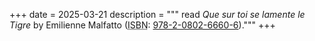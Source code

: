 +++
date = 2025-03-21
description = """
<span class="p-read-of h-cite">
    <span class="p-x-read-status" value="finished">read</span>
    <cite class="p-name">Que sur toi se lamente le Tigre</cite>
    by <span class="p-author">Emilienne Malfatto</span>
    <span class="u-uid">(<abbr title="International Standard Book Number">ISBN</abbr>: <a href="http://ark.bnf.fr/ark:/12148/cb47058262h">978-2-0802-6660-6</a>)</span></span>."""
+++

